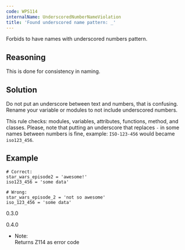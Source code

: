 ```yaml
---
code: WPS114
internalName: UnderscoredNumberNameViolation
title: 'Found underscored name pattern: _'
---
```


Forbids to have names with underscored numbers pattern.

## Reasoning
This is done for consistency in naming.

## Solution
Do not put an underscore between text and numbers, that is
confusing. Rename your variable or modules to not include
underscored numbers.

This rule checks: modules, variables, attributes, functions, method, and
classes. Please, note that putting an underscore that replaces `-` in
some names between numbers is fine, example: `ISO-123-456` would became
`iso123_456`.

## Example

    # Correct:
    star_wars_episode2 = 'awesome!'
    iso123_456 = 'some data'
    
    # Wrong:
    star_wars_episode_2 = 'not so awesome'
    iso_123_456 = 'some data'

<div class="versionadded">

0.3.0

</div>

<div class="versionchanged">

0.4.0

</div>

  - Note:  
    Returns Z114 as error code
